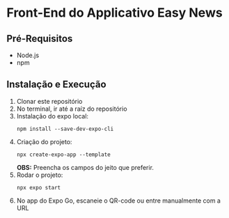 # Front-End do Applicativo Easy News

## Pré-Requisitos
- Node.js
- npm
## Instalação e Execução
1. Clonar este repositório
2. No terminal, ir até a raíz do repositório
3. Instalação do expo local:
    ```
    npm install --save-dev-expo-cli
    ```
4. Criação do projeto:
    ```
    npx create-expo-app --template
    ```
   **OBS:** Preencha os campos do jeito que preferir.
5. Rodar o projeto:
    ```
    npx expo start
    ```
6. No app do Expo Go, escaneie o QR-code ou entre manualmente com a URL